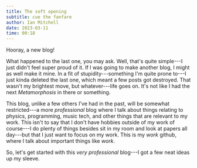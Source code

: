 ```yaml
---
title: The soft opening
subtitle: cue the fanfare
author: Ian Mitchell
date: 2023-03-11
time: 00:18
---
```


Hooray, a new blog!

What happened to the last one, you may ask. Well, that's quite simple---I just
didn't feel super proud of it. If I was going to make another blog, I might
as well make it mine. In a fit of stupidity---something I'm quite prone to---I
just kinda deleted the last one, which meant a few posts got destroyed. That
wasn't my brightest move, but whatever---life goes on. It's not like I had the
next *Metamorphosis* in there or something.

This blog, unlike a few others I've had in the past, will be somewhat
restricted---a more *professional* blog where I talk about things relating to
physics, programming, music tech, and other things that are relevant to my 
work. This isn't to say that I don't have hobbies outside of my work of
course---I do plenty of things besides sit in my room and look at papers all
day---but that I just want to focus on my work. This is my *work* github, where
I talk about important things like *work*.

So, let's get started with this *very professional* blog---I got a few neat
ideas up my sleeve.
